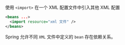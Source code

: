 使用 `<import>` 在一个 XML 配置文件中引入其他 XML 配置

```xml
<beans ...>
  <import resource="xml 文件" />
</beans>
```

Spring 允许不同 `XML` 文件中定义的 `bean` 存在依赖关系。
